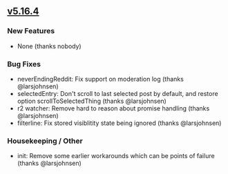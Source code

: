 ## [v5.16.4](https://github.com/honestbleeps/Reddit-Enhancement-Suite/releases/v5.16.4)

### New Features

- None (thanks nobody)

### Bug Fixes

- neverEndingReddit: Fix support on moderation log (thanks @larsjohnsen)
- selectedEntry: Don't scroll to last selected post by default, and restore option scrollToSelectedThing (thanks @larsjohnsen)
- r2 watcher: Remove hard to reason about promise handling (thanks @larsjohnsen)
- filterline: Fix stored visiblitity state being ignored (thanks @larsjohnsen)

### Housekeeping / Other

- init: Remove some earlier workarounds which can be points of failure (thanks @larsjohnsen)
